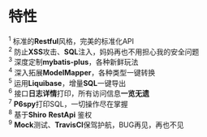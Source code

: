 # 特性
<sup>1</sup> 标准的**Restful**风格，完美的标准化API <br/>
<sup>2</sup> 防止**XSS**攻击、**SQL**注入，妈妈再也不用担心我的安全问题 <br/>
<sup>3</sup> 深度定制**mybatis-plus**，各种新鲜玩法 <br/>
<sup>4</sup> 深入拓展**ModelMapper**，各种类型一键转换 <br/>
<sup>5</sup> 运用**Liquibase**，增量**SQL**一键导出 <br/>
<sup>6</sup> 接口**日志详情**打印，所有访问信息**一览无遗** <br/>
<sup>7</sup> **P6spy**打印SQL，一切操作尽在掌握 <br/>
<sup>8</sup> 基于**Shiro** **RestApi** 鉴权 <br/>
<sup>9</sup> **Mock**测试、**TravisCI**保驾护航，BUG再见，再也不见 <br/>